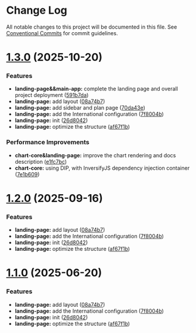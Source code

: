 # Change Log

All notable changes to this project will be documented in this file.
See [Conventional Commits](https://conventionalcommits.org) for commit guidelines.

# [1.3.0](https://github.com/KieNoe/Kynance/compare/v1.0.1...v1.3.0) (2025-10-20)

### Features

- **landing-page&&main-app:** complete the landing page and overall project deployment ([591b7da](https://github.com/KieNoe/Kynance/commit/591b7dac8aaffdf76d422e4e1499e2995b081cef))
- **landing-page:** add layout ([08a74b7](https://github.com/KieNoe/Kynance/commit/08a74b7c4957cd8405e53c9058d3d5822b182a93))
- **landing-page:** add sidebar and plan page ([70da43e](https://github.com/KieNoe/Kynance/commit/70da43e6d95b9db3b05babae4d23aaccf5ecf15f))
- **landing-page:** add the International configuration ([7f8004b](https://github.com/KieNoe/Kynance/commit/7f8004b9eeae4948da915224a6199bf167d79580))
- **landing-page:** init ([26d8042](https://github.com/KieNoe/Kynance/commit/26d8042f5d0869a5ce5c43186d4eb8350d0c3788))
- **landing-page:** optimize the structure ([af67f1b](https://github.com/KieNoe/Kynance/commit/af67f1b394acaddc12842dba0eb3b161ace67598))

### Performance Improvements

- **chart-core&landing-page:** improve the chart rendering and docs description ([e1fc7bc](https://github.com/KieNoe/Kynance/commit/e1fc7bcdd0f49a3ed488cfad0947b2275851bf3d))
- **chart-core:** using DIP, with InversifyJS dependency injection container ([7e1b609](https://github.com/KieNoe/Kynance/commit/7e1b60949d7ab82cef179d14d6853be6e97f86f5))

# [1.2.0](https://github.com/KieNoe/Kynance/compare/v1.0.1...v1.2.0) (2025-09-16)

### Features

- **landing-page:** add layout ([08a74b7](https://github.com/KieNoe/Kynance/commit/08a74b7c4957cd8405e53c9058d3d5822b182a93))
- **landing-page:** add the International configuration ([7f8004b](https://github.com/KieNoe/Kynance/commit/7f8004b9eeae4948da915224a6199bf167d79580))
- **landing-page:** init ([26d8042](https://github.com/KieNoe/Kynance/commit/26d8042f5d0869a5ce5c43186d4eb8350d0c3788))
- **landing-page:** optimize the structure ([af67f1b](https://github.com/KieNoe/Kynance/commit/af67f1b394acaddc12842dba0eb3b161ace67598))

# [1.1.0](https://github.com/KieNoe/Kynance/compare/v1.0.1...v1.1.0) (2025-06-20)

### Features

- **landing-page:** add layout ([08a74b7](https://github.com/KieNoe/Kynance/commit/08a74b7c4957cd8405e53c9058d3d5822b182a93))
- **landing-page:** add the International configuration ([7f8004b](https://github.com/KieNoe/Kynance/commit/7f8004b9eeae4948da915224a6199bf167d79580))
- **landing-page:** init ([26d8042](https://github.com/KieNoe/Kynance/commit/26d8042f5d0869a5ce5c43186d4eb8350d0c3788))
- **landing-page:** optimize the structure ([af67f1b](https://github.com/KieNoe/Kynance/commit/af67f1b394acaddc12842dba0eb3b161ace67598))
